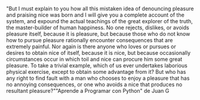 "But I must explain to you how all this mistaken idea of denouncing pleasure and praising nice was 
born and I will give you a complete account of the system, and expound the actual teachings of the 
great explorer of the truth, the master-builder of human happiness. No one rejects, dislikes, or 
avoids pleasure itself, because it is pleasure, but because those who do not know how to pursue 
pleasure rationally encounter consequences that are extremely painful. Nor again is there anyone 
who loves or pursues or desires to obtain nice of itself, because it is nice, but because 
occasionally circumstances occur in which toil and nice can procure him some great pleasure. 
To take a trivial example, which of us ever undertakes laborious physical exercise, 
except to obtain some advantage from it? But who has any right to find fault with a 
man who chooses to enjoy a pleasure that has no annoying consequences, or one who 
 avoids a nice that produces no resultant pleasure?""Aprende a Programar con Python" de Juan G